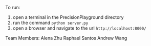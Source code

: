 To run:

1. open a terminal in the PrecisionPlayground directory
2. run the command `python server.py`
3. open a browser and navigate to the url `http://localhost:8000/`

Team Members:
Alena Zhu
Raphael Santos
Andrew Wang
